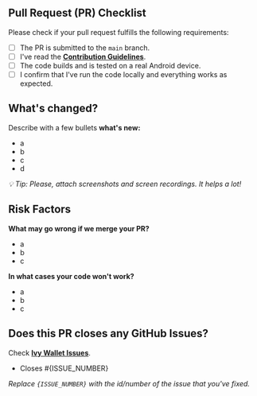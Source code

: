 ## Pull Request (PR) Checklist
Please check if your pull request fulfills the following requirements:
- [ ] The PR is submitted to the `main` branch.
- [ ] I've read the **[Contribution Guidelines](https://github.com/Ivy-Apps/ivy-wallet/blob/main/CONTRIBUTING.md)**.
- [ ] The code builds and is tested on a real Android device.
- [ ] I confirm that I've run the code locally and everything works as expected.

## What's changed?
<!--
Tip: you can attach screenshots using a markdown table.

Screenshot 1 | Screenshot 2
---|---
copy-paste screenshot 1 | copy-paste 2

Describe things in a short and straightforward manner.
-->

Describe with a few bullets **what's new:**
- a
- b
- c
- d

_💡 Tip: Please, attach screenshots and screen recordings. It helps a lot!_

## Risk Factors

**What may go wrong if we merge your PR?**

- a
- b
- c


**In what cases your code won't work?**

- a
- b
- c


## Does this PR closes any GitHub Issues?

Check **[Ivy Wallet Issues](https://github.com/Ivy-Apps/ivy-wallet/issues)**.

- Closes #{ISSUE_NUMBER}

_Replace `{ISSUE_NUMBER}` with the id/number of the issue that you've fixed._